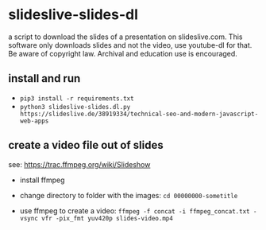 slideslive-slides-dl
====================

a script to download the slides of a presentation on slideslive.com.
This software only downloads slides and not the video, 
use youtube-dl for that. Be aware of copyright law. Archival and 
education use is encouraged.

install and run
---------------

- `pip3 install -r requirements.txt`
- `python3 slideslive-slides.dl.py https://slideslive.de/38919334/technical-seo-and-modern-javascript-web-apps`

create a video file out of slides
---------------------------------

see: https://trac.ffmpeg.org/wiki/Slideshow

- install ffmpeg

- change directory to folder with the images:
`cd 00000000-sometitle` 

- use ffmpeg to create a video:
`ffmpeg -f concat -i ffmpeg_concat.txt -vsync vfr -pix_fmt yuv420p slides-video.mp4`
